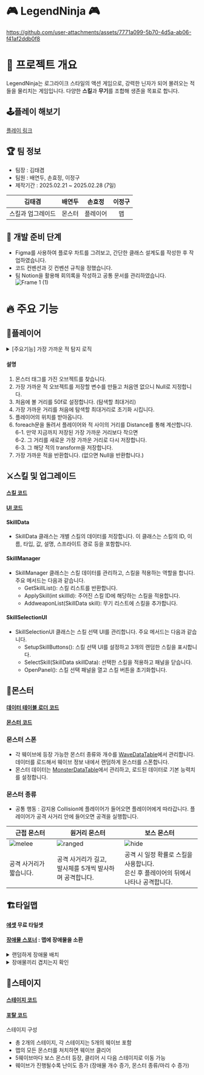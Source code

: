 # 🎮 LegendNinja 🎮

https://github.com/user-attachments/assets/7771a099-5b70-4d5a-ab06-f41af2ddb0f8


# 📌 프로젝트 개요
LegendNinja는 로그라이크 스타일의 액션 게임으로, 강력한 닌자가 되어 몰려오는 적들을 물리치는 게임입니다.
다양한 **스킬**과 **무기**를 조합해 생존을 목표로 합니다.  

## 🕹️플레이 해보기
[플레이 링크](https://play.unity.com/en/games/39c7b41f-32cd-4582-9b28-952342f04667/legend-ninja)  

## 🏆 팀 정보
- 팀장 : 김태겸
- 팀원 : 배연두, 손효정, 이정구
- 제작기간 : 2025.02.21 ~ 2025.02.28 (7일)

|김태겸|배연두|손효정|이정구|
|:---:|:---:|:---:|:---:|
|스킬과 업그레이드|몬스터|플레이어|맵|


## 📒 개발 준비 단계
* Figma를 사용하여 플로우 차트를 그려보고, 간단한 클래스 설계도를 작성한 후 작업하였습니다.
* 코드 컨벤션과 깃 컨벤션 규칙을 정했습니다.
* 팀 Notion을 활용해 회의록을 작성하고 공통 문서를 관리하였습니다. 
![Frame 1 (1)](https://github.com/user-attachments/assets/74a80a53-f719-47fd-b28e-9d63c8c5f428)  

# 🔥 주요 기능  
## 🥷플레이어 
<details><summary> [주요기능] 가장 가까운 적 탐지 로직</summary>

  ```
  Transform FindCloseMonster()
  {
    GameObject[] monsters = GameObject.FindGameObjectsWithTag("Monster"); 
    Transform ClosestEnemy = null;
    float MaxDistance = 50f; 
    float ClosestDistance = MaxDistance;
    Vector2 PlayerPos = transform.position; 
    foreach (GameObject monster in monsters)
        {
            float Distance = Vector2.Distance(PlayerPos, monster.transform.position); 
            if (Distance < ClosestDistance) 
            {
                ClosestDistance = Distance; 
                ClosestEnemy = monster.transform; 
        }
    }
    return ClosestEnemy; 
  }
  ```
</details>

#### 설명<br>
1. 몬스터 태그를 가진 오브젝트를 찾습니다.<br>
2. 가장 가까운 적 오브젝트를 저장할 변수를 만들고 처음엔 없으니 Null로 지정합니다.<br>
3. 처음에 볼 거리를 50f로 설정합니다. (탐색할 최대거리)<br>
4. 가장 가까운 거리를 처음에 탐색할 최대거리로 초기화 시킵니다.<br>
5. 플레이어의 위치를 받아옵니다.<br>
6. foreach문을 돌려서 플레이어와 적 사이의 거리를 Distance를 통해 계산합니다.<br>
6-1. 만약 지금까지 저장된 가장 가까운 거리보다 작으면<br>
6-2. 그 거리를 새로운 가장 가까운 거리로 다시 저장합니다.<br>
6-3. 그 해당 적의 transform을 저장합니다.<br>
7. 가장 가까운 적을 반환합니다. (없으면 Null을 반환합니다.)<br>

## ⚔️스킬 및 업그레이드
#### [스킬 코드](https://github.com/BeautifulMaple/LegendNinja/tree/main/Assets/Scripts/Skill)
#### [UI 코드](https://github.com/BeautifulMaple/LegendNinja/blob/main/Assets/Scripts/UI/SkillSelectionUI.cs)  

#### SkillData
  - SkillData 클래스는 개별 스킬의 데이터를 저장합니다. 이 클래스는 스킬의 ID, 이름, 타입, 값, 설명, 스프라이트 경로 등을 포함합니다.
#### SkillManager
  - SkillManager 클래스는 스킬 데이터를 관리하고, 스킬을 적용하는 역할을 합니다. 주요 메서드는 다음과 같습니다.
    - GetSkillList(): 스킬 리스트를 반환합니다.
    - ApplySkill(int skillId): 주어진 스킬 ID에 해당하는 스킬을 적용합니다.
    - AddweaponList(SkillData skill): 무기 리스트에 스킬을 추가합니다.
#### SkillSelectionUI
  - SkillSelectionUI 클래스는 스킬 선택 UI를 관리합니다. 주요 메서드는 다음과 같습니다.
    - SetupSkillButtons(): 스킬 선택 UI를 설정하고 3개의 랜덤한 스킬을 표시합니다.
    - SelectSkill(SkillData skillData): 선택한 스킬을 적용하고 패널을 닫습니다.
    - OpenPanel(): 스킬 선택 패널을 열고 스킬 버튼을 초기화합니다.
## 👾몬스터
#### [데이터 테이블 로더 코드](https://github.com/BeautifulMaple/LegendNinja/blob/main/Assets/Scripts/DataTableLoader.cs)  
#### [몬스터 코드](https://github.com/BeautifulMaple/LegendNinja/tree/main/Assets/Scripts/Entity/Monster)  
### 몬스터 스폰
* 각 웨이브에 등장 가능한 몬스터 종류와 개수를 [WaveDataTable](https://github.com/BeautifulMaple/LegendNinja/blob/main/Assets/Resources/WaveDataTable.json)에서 관리합니다. 데이터를 로드해서 웨이브 정보 내에서 랜덤하게 몬스터를 스폰합니다. 
* 몬스터 데이터는 [MonsterDataTable](https://github.com/BeautifulMaple/LegendNinja/blob/main/Assets/Resources/MonsterTable.json)에서 관리하고, 로드된 데이터로 기본 능력치를 설정합니다.
### 몬스터 종류 
* 공통 행동 : 감지용 Collision에 플레이어가 들어오면 플레이어에게 따라갑니다. 플레이어가 공격 사거리 안에 들어오면 공격을 실행합니다.

|근접 몬스터|원거리 몬스터|보스 몬스터|
|---|---|---|
| ![melee](https://github.com/user-attachments/assets/4f346428-2bcd-4472-9fba-0ee683f0f1ac) | ![ranged](https://github.com/user-attachments/assets/927dc3d6-2712-4913-a3b0-5c9da0a1701b) | ![hide](https://github.com/user-attachments/assets/c56bb983-2b51-477e-a871-aae53fe8ab45) |
|공격 사거리가 짧습니다.|공격 사거리가 길고,<br>발사체를 5개씩 발사하며 공격합니다.|공격 시 일정 확률로 스킬을 사용합니다.<br>은신 후 플레이어의 뒤에서 나타나 공격합니다.| 

## 🏗️타일맵
#### [에셋](https://pixel-boy.itch.io/ninja-adventure-asset-pack) 무료 타일셋  

#### [장애물 스포너](https://github.com/BeautifulMaple/LegendNinja/blob/main/Assets/Scripts/Map/ObstacleSpawner.cs) : 맵에 장애물을 소환

  <details>
  <summary>랜덤하게 장애물 배치</summary>

   ```
    public void SpawnObstacles(Vector2 position, int prefabIndex)
    {
        if (obstaclePrefabs.Length == 0) return;

        prefabIndex = Mathf.Clamp(prefabIndex, 0, obstaclePrefabs.Length - 1);
        GameObject obstacle = Instantiate(obstaclePrefabs[prefabIndex], position, Quaternion.identity);
        spawnedObstacles.Add(obstacle); //생성된 장애물을 리스트에 추가
       
    }

    Vector2 GetRandomPosition()
    {
        float x = Random.Range(-mapSize.x / 2, mapSize.x / 2);
        float y = Random.Range(-mapSize.y / 2, mapSize.y / 2);
        return new Vector2(x, y);
    }
   ```
  </details>

  <details>
    <summary>장애물끼리 겹치는지 확인</summary>
    
    ```
    private bool IsPositionOccupied(Vector2 position,List<Vector2> _spawnedPosition)
    {
        foreach (Vector2 spawnedPosiotion in _spawnedPosition)
        {
            if (Vector2.Distance(position, spawnedPosiotion) < 4f) 
            {
                return true;
            }
        }

        return false;
    }
    ```
    
  </details>
  
## 🎪스테이지
#### [스테이지 코드](https://github.com/BeautifulMaple/LegendNinja/blob/main/Assets/Scripts/Map/WaveManager.cs)
#### [포탈 코드](https://github.com/BeautifulMaple/LegendNinja/blob/main/Assets/Scripts/Map/WavePortal.cs)

스테이지 구성
- 총 2개의 스테이지, 각 스테이지는 5개의 웨이브 포함
- 맵의 모든 몬스터를 처치하면 웨이브 클리어
- 5웨이브마다 보스 몬스터 등장, 클리어 시 다음 스테이지로 이동 가능
- 웨이브가 진행될수록 난이도 증가 (장애물 개수 증가, 몬스터 종류/마리 수 증가)





  
